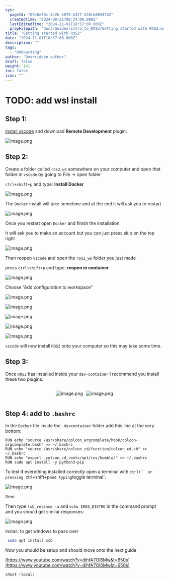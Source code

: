 ```yaml
---
sys:
  pageId: "89e0a78c-4e2b-4070-b327-d28cb0694742"
  createdTime: "2024-08-21T00:24:00.000Z"
  lastEditedTime: "2024-11-01T18:57:00.000Z"
  propFilepath: "docs/Guides/intro_to_ROS2/Getting started with ROS2.md"
title: "Getting started with ROS2"
date: "2024-11-01T18:57:00.000Z"
description: ""
tags:
  - "Onboarding"
author: "Overridden author"
draft: false
weight: 141
toc: false
icon: ""
---
```


# TODO: add wsl install

## Step 1:

[Install vscode](https://code.visualstudio.com/download) and download **Remote Development** plugin:

![image.png](https://prod-files-secure.s3.us-west-2.amazonaws.com/d518164a-d88e-44d1-a4ee-3adb3bd8bce0/efb52993-1881-4a40-b95e-6f020334f022/image.png?X-Amz-Algorithm=AWS4-HMAC-SHA256&X-Amz-Content-Sha256=UNSIGNED-PAYLOAD&X-Amz-Credential=ASIAZI2LB466ZMOXFLUQ%2F20250324%2Fus-west-2%2Fs3%2Faws4_request&X-Amz-Date=20250324T210800Z&X-Amz-Expires=3600&X-Amz-Security-Token=IQoJb3JpZ2luX2VjEJ3%2F%2F%2F%2F%2F%2F%2F%2F%2F%2FwEaCXVzLXdlc3QtMiJIMEYCIQDG2Pz5jkrmDT67Td5XaBU%2Fj6I2p06Plyizo%2FJkYnNjHQIhAMeJSz2msTW%2FEOPvWXkRbm6DFh9V7A5zaW5CYhxps9ARKogECPb%2F%2F%2F%2F%2F%2F%2F%2F%2F%2FwEQABoMNjM3NDIzMTgzODA1Igz6B6GGje0gkivZUe4q3APkGLEKKkFnLKiuCce7Sfchq50PBO7xkTX33GBrHmHMf1FZcRnTOR34bSGj9RBUCF6AGhvtSCcbx9zv%2FxM7o0FkaNPJSuSxK4hIM1CQ1yvBvNwb4b0P8pyz8AJPi5jxUWPuomxOW%2FfkmUsEhqmYzY5RkDqEKMxt3a6lwhEIOqr1yf6wtNYBfBD8B8Rlp4CewP18307lzBlmqb6QLyrzrB8ie%2BL5DpxCBsUn%2B4yKHhoiJ371p%2FHE800uuzEKY%2FuPfjLfHmNaFmh0Fty4M5jwDCKNoy9MSb%2FtZSduRH6jczmc3T%2F9XIe6Y2zgFQARoQjSAwJV4%2B%2FlloPTVFq%2FBL79u5cWk5SFl3ClJIZUe07zOgZKlwT5ZCE%2FTzqy3MA%2FjrrVqW6ulEe5hA1KqN6xWUFtcsU9O4Riik%2Fr8LrrT5nr5Lq43AnBRMqoNtudvl6%2FWkuL5wjEw%2BNiDMKkY%2F%2FbSa%2FcsilZ9RM7AZ2u%2BEvXpdYLe04FtDKxxUuiE0nKToVHlo86X75atZDlldZQo0DCmY19bV4d%2BkgmDPI%2FI3YOte%2FYllykxu5zRTrPxA5hTZCrda9AMfnoJbusdZR2SrqJ%2B5E7g6pXvkXQjQ3RU2WitmZ9RffV5FtE%2BjSFn0lOUiyZojCIkoe%2FBjqkAZTG2LGcXbK104f3PIPErJoK7ANiI9QFDcFmcLXYBF%2FaVLUagZYLlePHMRbsMgmUcl2EwVETJK5QJy8Z9OeP2hQBwjMRE89p%2BCGhQ5jB8QAlg2EyZzwnUvUyG8cBFqHlp9hSkNrqT9s1M%2FB23wMXLy1lWWjRTDN5A4dA1SoEsGqEzWZwp9%2FnQw0oGz9J%2Baa7bVXuv1B%2Fsbt4xnlNJOxuKfAx4k5B&X-Amz-Signature=6e4a4734f5154c53d8dabed58f1da0d1cfadbb4c27c570d0e5078f407269f731&X-Amz-SignedHeaders=host&x-id=GetObject)

## Step 2:

Create a folder called `ros2_ws` somewhere on your computer and open that folder in `vscode` by going to File → open folder 

`ctrl+shift+p` and type: **Install Docker**

![image.png](https://prod-files-secure.s3.us-west-2.amazonaws.com/d518164a-d88e-44d1-a4ee-3adb3bd8bce0/2269dc0e-1cd5-47ff-bceb-c04ad9b2eab0/image.png?X-Amz-Algorithm=AWS4-HMAC-SHA256&X-Amz-Content-Sha256=UNSIGNED-PAYLOAD&X-Amz-Credential=ASIAZI2LB466ZMOXFLUQ%2F20250324%2Fus-west-2%2Fs3%2Faws4_request&X-Amz-Date=20250324T210800Z&X-Amz-Expires=3600&X-Amz-Security-Token=IQoJb3JpZ2luX2VjEJ3%2F%2F%2F%2F%2F%2F%2F%2F%2F%2FwEaCXVzLXdlc3QtMiJIMEYCIQDG2Pz5jkrmDT67Td5XaBU%2Fj6I2p06Plyizo%2FJkYnNjHQIhAMeJSz2msTW%2FEOPvWXkRbm6DFh9V7A5zaW5CYhxps9ARKogECPb%2F%2F%2F%2F%2F%2F%2F%2F%2F%2FwEQABoMNjM3NDIzMTgzODA1Igz6B6GGje0gkivZUe4q3APkGLEKKkFnLKiuCce7Sfchq50PBO7xkTX33GBrHmHMf1FZcRnTOR34bSGj9RBUCF6AGhvtSCcbx9zv%2FxM7o0FkaNPJSuSxK4hIM1CQ1yvBvNwb4b0P8pyz8AJPi5jxUWPuomxOW%2FfkmUsEhqmYzY5RkDqEKMxt3a6lwhEIOqr1yf6wtNYBfBD8B8Rlp4CewP18307lzBlmqb6QLyrzrB8ie%2BL5DpxCBsUn%2B4yKHhoiJ371p%2FHE800uuzEKY%2FuPfjLfHmNaFmh0Fty4M5jwDCKNoy9MSb%2FtZSduRH6jczmc3T%2F9XIe6Y2zgFQARoQjSAwJV4%2B%2FlloPTVFq%2FBL79u5cWk5SFl3ClJIZUe07zOgZKlwT5ZCE%2FTzqy3MA%2FjrrVqW6ulEe5hA1KqN6xWUFtcsU9O4Riik%2Fr8LrrT5nr5Lq43AnBRMqoNtudvl6%2FWkuL5wjEw%2BNiDMKkY%2F%2FbSa%2FcsilZ9RM7AZ2u%2BEvXpdYLe04FtDKxxUuiE0nKToVHlo86X75atZDlldZQo0DCmY19bV4d%2BkgmDPI%2FI3YOte%2FYllykxu5zRTrPxA5hTZCrda9AMfnoJbusdZR2SrqJ%2B5E7g6pXvkXQjQ3RU2WitmZ9RffV5FtE%2BjSFn0lOUiyZojCIkoe%2FBjqkAZTG2LGcXbK104f3PIPErJoK7ANiI9QFDcFmcLXYBF%2FaVLUagZYLlePHMRbsMgmUcl2EwVETJK5QJy8Z9OeP2hQBwjMRE89p%2BCGhQ5jB8QAlg2EyZzwnUvUyG8cBFqHlp9hSkNrqT9s1M%2FB23wMXLy1lWWjRTDN5A4dA1SoEsGqEzWZwp9%2FnQw0oGz9J%2Baa7bVXuv1B%2Fsbt4xnlNJOxuKfAx4k5B&X-Amz-Signature=1e003a21a2f74e19e21e495eac36508121620cdd8383af443b9abd6a249e2aa8&X-Amz-SignedHeaders=host&x-id=GetObject)

The `Docker` install will take sometime and at the end it will ask you to restart

![image.png](https://prod-files-secure.s3.us-west-2.amazonaws.com/d518164a-d88e-44d1-a4ee-3adb3bd8bce0/ed233f78-be33-4b1f-b89c-9c346c0e961e/image.png?X-Amz-Algorithm=AWS4-HMAC-SHA256&X-Amz-Content-Sha256=UNSIGNED-PAYLOAD&X-Amz-Credential=ASIAZI2LB466ZMOXFLUQ%2F20250324%2Fus-west-2%2Fs3%2Faws4_request&X-Amz-Date=20250324T210800Z&X-Amz-Expires=3600&X-Amz-Security-Token=IQoJb3JpZ2luX2VjEJ3%2F%2F%2F%2F%2F%2F%2F%2F%2F%2FwEaCXVzLXdlc3QtMiJIMEYCIQDG2Pz5jkrmDT67Td5XaBU%2Fj6I2p06Plyizo%2FJkYnNjHQIhAMeJSz2msTW%2FEOPvWXkRbm6DFh9V7A5zaW5CYhxps9ARKogECPb%2F%2F%2F%2F%2F%2F%2F%2F%2F%2FwEQABoMNjM3NDIzMTgzODA1Igz6B6GGje0gkivZUe4q3APkGLEKKkFnLKiuCce7Sfchq50PBO7xkTX33GBrHmHMf1FZcRnTOR34bSGj9RBUCF6AGhvtSCcbx9zv%2FxM7o0FkaNPJSuSxK4hIM1CQ1yvBvNwb4b0P8pyz8AJPi5jxUWPuomxOW%2FfkmUsEhqmYzY5RkDqEKMxt3a6lwhEIOqr1yf6wtNYBfBD8B8Rlp4CewP18307lzBlmqb6QLyrzrB8ie%2BL5DpxCBsUn%2B4yKHhoiJ371p%2FHE800uuzEKY%2FuPfjLfHmNaFmh0Fty4M5jwDCKNoy9MSb%2FtZSduRH6jczmc3T%2F9XIe6Y2zgFQARoQjSAwJV4%2B%2FlloPTVFq%2FBL79u5cWk5SFl3ClJIZUe07zOgZKlwT5ZCE%2FTzqy3MA%2FjrrVqW6ulEe5hA1KqN6xWUFtcsU9O4Riik%2Fr8LrrT5nr5Lq43AnBRMqoNtudvl6%2FWkuL5wjEw%2BNiDMKkY%2F%2FbSa%2FcsilZ9RM7AZ2u%2BEvXpdYLe04FtDKxxUuiE0nKToVHlo86X75atZDlldZQo0DCmY19bV4d%2BkgmDPI%2FI3YOte%2FYllykxu5zRTrPxA5hTZCrda9AMfnoJbusdZR2SrqJ%2B5E7g6pXvkXQjQ3RU2WitmZ9RffV5FtE%2BjSFn0lOUiyZojCIkoe%2FBjqkAZTG2LGcXbK104f3PIPErJoK7ANiI9QFDcFmcLXYBF%2FaVLUagZYLlePHMRbsMgmUcl2EwVETJK5QJy8Z9OeP2hQBwjMRE89p%2BCGhQ5jB8QAlg2EyZzwnUvUyG8cBFqHlp9hSkNrqT9s1M%2FB23wMXLy1lWWjRTDN5A4dA1SoEsGqEzWZwp9%2FnQw0oGz9J%2Baa7bVXuv1B%2Fsbt4xnlNJOxuKfAx4k5B&X-Amz-Signature=97c8c96063ac2f0c9545429369c4833ee463c8a30f162ac856179fc805c50623&X-Amz-SignedHeaders=host&x-id=GetObject)

Once you restart open `Docker` and finish the installation

It will ask you to make an account but you can just press skip on the top right

![image.png](https://prod-files-secure.s3.us-west-2.amazonaws.com/d518164a-d88e-44d1-a4ee-3adb3bd8bce0/21010ad9-1659-4fd9-9f59-9932a09b2a3d/image.png?X-Amz-Algorithm=AWS4-HMAC-SHA256&X-Amz-Content-Sha256=UNSIGNED-PAYLOAD&X-Amz-Credential=ASIAZI2LB466ZMOXFLUQ%2F20250324%2Fus-west-2%2Fs3%2Faws4_request&X-Amz-Date=20250324T210800Z&X-Amz-Expires=3600&X-Amz-Security-Token=IQoJb3JpZ2luX2VjEJ3%2F%2F%2F%2F%2F%2F%2F%2F%2F%2FwEaCXVzLXdlc3QtMiJIMEYCIQDG2Pz5jkrmDT67Td5XaBU%2Fj6I2p06Plyizo%2FJkYnNjHQIhAMeJSz2msTW%2FEOPvWXkRbm6DFh9V7A5zaW5CYhxps9ARKogECPb%2F%2F%2F%2F%2F%2F%2F%2F%2F%2FwEQABoMNjM3NDIzMTgzODA1Igz6B6GGje0gkivZUe4q3APkGLEKKkFnLKiuCce7Sfchq50PBO7xkTX33GBrHmHMf1FZcRnTOR34bSGj9RBUCF6AGhvtSCcbx9zv%2FxM7o0FkaNPJSuSxK4hIM1CQ1yvBvNwb4b0P8pyz8AJPi5jxUWPuomxOW%2FfkmUsEhqmYzY5RkDqEKMxt3a6lwhEIOqr1yf6wtNYBfBD8B8Rlp4CewP18307lzBlmqb6QLyrzrB8ie%2BL5DpxCBsUn%2B4yKHhoiJ371p%2FHE800uuzEKY%2FuPfjLfHmNaFmh0Fty4M5jwDCKNoy9MSb%2FtZSduRH6jczmc3T%2F9XIe6Y2zgFQARoQjSAwJV4%2B%2FlloPTVFq%2FBL79u5cWk5SFl3ClJIZUe07zOgZKlwT5ZCE%2FTzqy3MA%2FjrrVqW6ulEe5hA1KqN6xWUFtcsU9O4Riik%2Fr8LrrT5nr5Lq43AnBRMqoNtudvl6%2FWkuL5wjEw%2BNiDMKkY%2F%2FbSa%2FcsilZ9RM7AZ2u%2BEvXpdYLe04FtDKxxUuiE0nKToVHlo86X75atZDlldZQo0DCmY19bV4d%2BkgmDPI%2FI3YOte%2FYllykxu5zRTrPxA5hTZCrda9AMfnoJbusdZR2SrqJ%2B5E7g6pXvkXQjQ3RU2WitmZ9RffV5FtE%2BjSFn0lOUiyZojCIkoe%2FBjqkAZTG2LGcXbK104f3PIPErJoK7ANiI9QFDcFmcLXYBF%2FaVLUagZYLlePHMRbsMgmUcl2EwVETJK5QJy8Z9OeP2hQBwjMRE89p%2BCGhQ5jB8QAlg2EyZzwnUvUyG8cBFqHlp9hSkNrqT9s1M%2FB23wMXLy1lWWjRTDN5A4dA1SoEsGqEzWZwp9%2FnQw0oGz9J%2Baa7bVXuv1B%2Fsbt4xnlNJOxuKfAx4k5B&X-Amz-Signature=7739b238651a1bba40929d08d5bd8e1d15b96fcb37983f8e914b3f502f82af06&X-Amz-SignedHeaders=host&x-id=GetObject)

Then reopen `vscode` and open the `ros2_ws` folder you just made

press `ctrl+shift+p` and type: **reopen in container**

![image.png](https://prod-files-secure.s3.us-west-2.amazonaws.com/d518164a-d88e-44d1-a4ee-3adb3bd8bce0/4e93b8c2-41ad-488c-8095-c74205196118/image.png?X-Amz-Algorithm=AWS4-HMAC-SHA256&X-Amz-Content-Sha256=UNSIGNED-PAYLOAD&X-Amz-Credential=ASIAZI2LB466ZMOXFLUQ%2F20250324%2Fus-west-2%2Fs3%2Faws4_request&X-Amz-Date=20250324T210800Z&X-Amz-Expires=3600&X-Amz-Security-Token=IQoJb3JpZ2luX2VjEJ3%2F%2F%2F%2F%2F%2F%2F%2F%2F%2FwEaCXVzLXdlc3QtMiJIMEYCIQDG2Pz5jkrmDT67Td5XaBU%2Fj6I2p06Plyizo%2FJkYnNjHQIhAMeJSz2msTW%2FEOPvWXkRbm6DFh9V7A5zaW5CYhxps9ARKogECPb%2F%2F%2F%2F%2F%2F%2F%2F%2F%2FwEQABoMNjM3NDIzMTgzODA1Igz6B6GGje0gkivZUe4q3APkGLEKKkFnLKiuCce7Sfchq50PBO7xkTX33GBrHmHMf1FZcRnTOR34bSGj9RBUCF6AGhvtSCcbx9zv%2FxM7o0FkaNPJSuSxK4hIM1CQ1yvBvNwb4b0P8pyz8AJPi5jxUWPuomxOW%2FfkmUsEhqmYzY5RkDqEKMxt3a6lwhEIOqr1yf6wtNYBfBD8B8Rlp4CewP18307lzBlmqb6QLyrzrB8ie%2BL5DpxCBsUn%2B4yKHhoiJ371p%2FHE800uuzEKY%2FuPfjLfHmNaFmh0Fty4M5jwDCKNoy9MSb%2FtZSduRH6jczmc3T%2F9XIe6Y2zgFQARoQjSAwJV4%2B%2FlloPTVFq%2FBL79u5cWk5SFl3ClJIZUe07zOgZKlwT5ZCE%2FTzqy3MA%2FjrrVqW6ulEe5hA1KqN6xWUFtcsU9O4Riik%2Fr8LrrT5nr5Lq43AnBRMqoNtudvl6%2FWkuL5wjEw%2BNiDMKkY%2F%2FbSa%2FcsilZ9RM7AZ2u%2BEvXpdYLe04FtDKxxUuiE0nKToVHlo86X75atZDlldZQo0DCmY19bV4d%2BkgmDPI%2FI3YOte%2FYllykxu5zRTrPxA5hTZCrda9AMfnoJbusdZR2SrqJ%2B5E7g6pXvkXQjQ3RU2WitmZ9RffV5FtE%2BjSFn0lOUiyZojCIkoe%2FBjqkAZTG2LGcXbK104f3PIPErJoK7ANiI9QFDcFmcLXYBF%2FaVLUagZYLlePHMRbsMgmUcl2EwVETJK5QJy8Z9OeP2hQBwjMRE89p%2BCGhQ5jB8QAlg2EyZzwnUvUyG8cBFqHlp9hSkNrqT9s1M%2FB23wMXLy1lWWjRTDN5A4dA1SoEsGqEzWZwp9%2FnQw0oGz9J%2Baa7bVXuv1B%2Fsbt4xnlNJOxuKfAx4k5B&X-Amz-Signature=7e759bb0bdd9e892c4555c02908b2bd418f7fca1231b631e239b376360bd3c02&X-Amz-SignedHeaders=host&x-id=GetObject)

Choose “Add configuration to workspace”

![image.png](https://prod-files-secure.s3.us-west-2.amazonaws.com/d518164a-d88e-44d1-a4ee-3adb3bd8bce0/9560b282-5060-4989-ba37-97e7b2c22476/image.png?X-Amz-Algorithm=AWS4-HMAC-SHA256&X-Amz-Content-Sha256=UNSIGNED-PAYLOAD&X-Amz-Credential=ASIAZI2LB466ZMOXFLUQ%2F20250324%2Fus-west-2%2Fs3%2Faws4_request&X-Amz-Date=20250324T210800Z&X-Amz-Expires=3600&X-Amz-Security-Token=IQoJb3JpZ2luX2VjEJ3%2F%2F%2F%2F%2F%2F%2F%2F%2F%2FwEaCXVzLXdlc3QtMiJIMEYCIQDG2Pz5jkrmDT67Td5XaBU%2Fj6I2p06Plyizo%2FJkYnNjHQIhAMeJSz2msTW%2FEOPvWXkRbm6DFh9V7A5zaW5CYhxps9ARKogECPb%2F%2F%2F%2F%2F%2F%2F%2F%2F%2FwEQABoMNjM3NDIzMTgzODA1Igz6B6GGje0gkivZUe4q3APkGLEKKkFnLKiuCce7Sfchq50PBO7xkTX33GBrHmHMf1FZcRnTOR34bSGj9RBUCF6AGhvtSCcbx9zv%2FxM7o0FkaNPJSuSxK4hIM1CQ1yvBvNwb4b0P8pyz8AJPi5jxUWPuomxOW%2FfkmUsEhqmYzY5RkDqEKMxt3a6lwhEIOqr1yf6wtNYBfBD8B8Rlp4CewP18307lzBlmqb6QLyrzrB8ie%2BL5DpxCBsUn%2B4yKHhoiJ371p%2FHE800uuzEKY%2FuPfjLfHmNaFmh0Fty4M5jwDCKNoy9MSb%2FtZSduRH6jczmc3T%2F9XIe6Y2zgFQARoQjSAwJV4%2B%2FlloPTVFq%2FBL79u5cWk5SFl3ClJIZUe07zOgZKlwT5ZCE%2FTzqy3MA%2FjrrVqW6ulEe5hA1KqN6xWUFtcsU9O4Riik%2Fr8LrrT5nr5Lq43AnBRMqoNtudvl6%2FWkuL5wjEw%2BNiDMKkY%2F%2FbSa%2FcsilZ9RM7AZ2u%2BEvXpdYLe04FtDKxxUuiE0nKToVHlo86X75atZDlldZQo0DCmY19bV4d%2BkgmDPI%2FI3YOte%2FYllykxu5zRTrPxA5hTZCrda9AMfnoJbusdZR2SrqJ%2B5E7g6pXvkXQjQ3RU2WitmZ9RffV5FtE%2BjSFn0lOUiyZojCIkoe%2FBjqkAZTG2LGcXbK104f3PIPErJoK7ANiI9QFDcFmcLXYBF%2FaVLUagZYLlePHMRbsMgmUcl2EwVETJK5QJy8Z9OeP2hQBwjMRE89p%2BCGhQ5jB8QAlg2EyZzwnUvUyG8cBFqHlp9hSkNrqT9s1M%2FB23wMXLy1lWWjRTDN5A4dA1SoEsGqEzWZwp9%2FnQw0oGz9J%2Baa7bVXuv1B%2Fsbt4xnlNJOxuKfAx4k5B&X-Amz-Signature=a89bdae8655766cb7da7780450198af87e1ca486380a6ff12906be575ef7121a&X-Amz-SignedHeaders=host&x-id=GetObject)

![image.png](https://prod-files-secure.s3.us-west-2.amazonaws.com/d518164a-d88e-44d1-a4ee-3adb3bd8bce0/2ee63f81-886b-48e8-a553-dc6e5eac99e4/image.png?X-Amz-Algorithm=AWS4-HMAC-SHA256&X-Amz-Content-Sha256=UNSIGNED-PAYLOAD&X-Amz-Credential=ASIAZI2LB466ZMOXFLUQ%2F20250324%2Fus-west-2%2Fs3%2Faws4_request&X-Amz-Date=20250324T210800Z&X-Amz-Expires=3600&X-Amz-Security-Token=IQoJb3JpZ2luX2VjEJ3%2F%2F%2F%2F%2F%2F%2F%2F%2F%2FwEaCXVzLXdlc3QtMiJIMEYCIQDG2Pz5jkrmDT67Td5XaBU%2Fj6I2p06Plyizo%2FJkYnNjHQIhAMeJSz2msTW%2FEOPvWXkRbm6DFh9V7A5zaW5CYhxps9ARKogECPb%2F%2F%2F%2F%2F%2F%2F%2F%2F%2FwEQABoMNjM3NDIzMTgzODA1Igz6B6GGje0gkivZUe4q3APkGLEKKkFnLKiuCce7Sfchq50PBO7xkTX33GBrHmHMf1FZcRnTOR34bSGj9RBUCF6AGhvtSCcbx9zv%2FxM7o0FkaNPJSuSxK4hIM1CQ1yvBvNwb4b0P8pyz8AJPi5jxUWPuomxOW%2FfkmUsEhqmYzY5RkDqEKMxt3a6lwhEIOqr1yf6wtNYBfBD8B8Rlp4CewP18307lzBlmqb6QLyrzrB8ie%2BL5DpxCBsUn%2B4yKHhoiJ371p%2FHE800uuzEKY%2FuPfjLfHmNaFmh0Fty4M5jwDCKNoy9MSb%2FtZSduRH6jczmc3T%2F9XIe6Y2zgFQARoQjSAwJV4%2B%2FlloPTVFq%2FBL79u5cWk5SFl3ClJIZUe07zOgZKlwT5ZCE%2FTzqy3MA%2FjrrVqW6ulEe5hA1KqN6xWUFtcsU9O4Riik%2Fr8LrrT5nr5Lq43AnBRMqoNtudvl6%2FWkuL5wjEw%2BNiDMKkY%2F%2FbSa%2FcsilZ9RM7AZ2u%2BEvXpdYLe04FtDKxxUuiE0nKToVHlo86X75atZDlldZQo0DCmY19bV4d%2BkgmDPI%2FI3YOte%2FYllykxu5zRTrPxA5hTZCrda9AMfnoJbusdZR2SrqJ%2B5E7g6pXvkXQjQ3RU2WitmZ9RffV5FtE%2BjSFn0lOUiyZojCIkoe%2FBjqkAZTG2LGcXbK104f3PIPErJoK7ANiI9QFDcFmcLXYBF%2FaVLUagZYLlePHMRbsMgmUcl2EwVETJK5QJy8Z9OeP2hQBwjMRE89p%2BCGhQ5jB8QAlg2EyZzwnUvUyG8cBFqHlp9hSkNrqT9s1M%2FB23wMXLy1lWWjRTDN5A4dA1SoEsGqEzWZwp9%2FnQw0oGz9J%2Baa7bVXuv1B%2Fsbt4xnlNJOxuKfAx4k5B&X-Amz-Signature=819fb0acded00d2a913f2c16d00cb4c18dfdf3df571bd6ac3cd9329507aa5951&X-Amz-SignedHeaders=host&x-id=GetObject)

![image.png](https://prod-files-secure.s3.us-west-2.amazonaws.com/d518164a-d88e-44d1-a4ee-3adb3bd8bce0/ae1580b2-b048-407e-aed9-b584224a7a04/image.png?X-Amz-Algorithm=AWS4-HMAC-SHA256&X-Amz-Content-Sha256=UNSIGNED-PAYLOAD&X-Amz-Credential=ASIAZI2LB466ZMOXFLUQ%2F20250324%2Fus-west-2%2Fs3%2Faws4_request&X-Amz-Date=20250324T210800Z&X-Amz-Expires=3600&X-Amz-Security-Token=IQoJb3JpZ2luX2VjEJ3%2F%2F%2F%2F%2F%2F%2F%2F%2F%2FwEaCXVzLXdlc3QtMiJIMEYCIQDG2Pz5jkrmDT67Td5XaBU%2Fj6I2p06Plyizo%2FJkYnNjHQIhAMeJSz2msTW%2FEOPvWXkRbm6DFh9V7A5zaW5CYhxps9ARKogECPb%2F%2F%2F%2F%2F%2F%2F%2F%2F%2FwEQABoMNjM3NDIzMTgzODA1Igz6B6GGje0gkivZUe4q3APkGLEKKkFnLKiuCce7Sfchq50PBO7xkTX33GBrHmHMf1FZcRnTOR34bSGj9RBUCF6AGhvtSCcbx9zv%2FxM7o0FkaNPJSuSxK4hIM1CQ1yvBvNwb4b0P8pyz8AJPi5jxUWPuomxOW%2FfkmUsEhqmYzY5RkDqEKMxt3a6lwhEIOqr1yf6wtNYBfBD8B8Rlp4CewP18307lzBlmqb6QLyrzrB8ie%2BL5DpxCBsUn%2B4yKHhoiJ371p%2FHE800uuzEKY%2FuPfjLfHmNaFmh0Fty4M5jwDCKNoy9MSb%2FtZSduRH6jczmc3T%2F9XIe6Y2zgFQARoQjSAwJV4%2B%2FlloPTVFq%2FBL79u5cWk5SFl3ClJIZUe07zOgZKlwT5ZCE%2FTzqy3MA%2FjrrVqW6ulEe5hA1KqN6xWUFtcsU9O4Riik%2Fr8LrrT5nr5Lq43AnBRMqoNtudvl6%2FWkuL5wjEw%2BNiDMKkY%2F%2FbSa%2FcsilZ9RM7AZ2u%2BEvXpdYLe04FtDKxxUuiE0nKToVHlo86X75atZDlldZQo0DCmY19bV4d%2BkgmDPI%2FI3YOte%2FYllykxu5zRTrPxA5hTZCrda9AMfnoJbusdZR2SrqJ%2B5E7g6pXvkXQjQ3RU2WitmZ9RffV5FtE%2BjSFn0lOUiyZojCIkoe%2FBjqkAZTG2LGcXbK104f3PIPErJoK7ANiI9QFDcFmcLXYBF%2FaVLUagZYLlePHMRbsMgmUcl2EwVETJK5QJy8Z9OeP2hQBwjMRE89p%2BCGhQ5jB8QAlg2EyZzwnUvUyG8cBFqHlp9hSkNrqT9s1M%2FB23wMXLy1lWWjRTDN5A4dA1SoEsGqEzWZwp9%2FnQw0oGz9J%2Baa7bVXuv1B%2Fsbt4xnlNJOxuKfAx4k5B&X-Amz-Signature=6f9f81a1d328659af34dcf8529e30d6fa41b2dc7d7c0d6a2caa1f86d46970e16&X-Amz-SignedHeaders=host&x-id=GetObject)

![image.png](https://prod-files-secure.s3.us-west-2.amazonaws.com/d518164a-d88e-44d1-a4ee-3adb3bd8bce0/53255b28-f75e-430f-b9e3-c0ac8577e42b/image.png?X-Amz-Algorithm=AWS4-HMAC-SHA256&X-Amz-Content-Sha256=UNSIGNED-PAYLOAD&X-Amz-Credential=ASIAZI2LB466ZMOXFLUQ%2F20250324%2Fus-west-2%2Fs3%2Faws4_request&X-Amz-Date=20250324T210800Z&X-Amz-Expires=3600&X-Amz-Security-Token=IQoJb3JpZ2luX2VjEJ3%2F%2F%2F%2F%2F%2F%2F%2F%2F%2FwEaCXVzLXdlc3QtMiJIMEYCIQDG2Pz5jkrmDT67Td5XaBU%2Fj6I2p06Plyizo%2FJkYnNjHQIhAMeJSz2msTW%2FEOPvWXkRbm6DFh9V7A5zaW5CYhxps9ARKogECPb%2F%2F%2F%2F%2F%2F%2F%2F%2F%2FwEQABoMNjM3NDIzMTgzODA1Igz6B6GGje0gkivZUe4q3APkGLEKKkFnLKiuCce7Sfchq50PBO7xkTX33GBrHmHMf1FZcRnTOR34bSGj9RBUCF6AGhvtSCcbx9zv%2FxM7o0FkaNPJSuSxK4hIM1CQ1yvBvNwb4b0P8pyz8AJPi5jxUWPuomxOW%2FfkmUsEhqmYzY5RkDqEKMxt3a6lwhEIOqr1yf6wtNYBfBD8B8Rlp4CewP18307lzBlmqb6QLyrzrB8ie%2BL5DpxCBsUn%2B4yKHhoiJ371p%2FHE800uuzEKY%2FuPfjLfHmNaFmh0Fty4M5jwDCKNoy9MSb%2FtZSduRH6jczmc3T%2F9XIe6Y2zgFQARoQjSAwJV4%2B%2FlloPTVFq%2FBL79u5cWk5SFl3ClJIZUe07zOgZKlwT5ZCE%2FTzqy3MA%2FjrrVqW6ulEe5hA1KqN6xWUFtcsU9O4Riik%2Fr8LrrT5nr5Lq43AnBRMqoNtudvl6%2FWkuL5wjEw%2BNiDMKkY%2F%2FbSa%2FcsilZ9RM7AZ2u%2BEvXpdYLe04FtDKxxUuiE0nKToVHlo86X75atZDlldZQo0DCmY19bV4d%2BkgmDPI%2FI3YOte%2FYllykxu5zRTrPxA5hTZCrda9AMfnoJbusdZR2SrqJ%2B5E7g6pXvkXQjQ3RU2WitmZ9RffV5FtE%2BjSFn0lOUiyZojCIkoe%2FBjqkAZTG2LGcXbK104f3PIPErJoK7ANiI9QFDcFmcLXYBF%2FaVLUagZYLlePHMRbsMgmUcl2EwVETJK5QJy8Z9OeP2hQBwjMRE89p%2BCGhQ5jB8QAlg2EyZzwnUvUyG8cBFqHlp9hSkNrqT9s1M%2FB23wMXLy1lWWjRTDN5A4dA1SoEsGqEzWZwp9%2FnQw0oGz9J%2Baa7bVXuv1B%2Fsbt4xnlNJOxuKfAx4k5B&X-Amz-Signature=3a024df48a5d21d70ced230e89163136bfcc79e8ca3f8b84ccbb397e06cd5030&X-Amz-SignedHeaders=host&x-id=GetObject)

![image.png](https://prod-files-secure.s3.us-west-2.amazonaws.com/d518164a-d88e-44d1-a4ee-3adb3bd8bce0/7c562767-5af9-4ffb-97d1-327bcdf4ee00/image.png?X-Amz-Algorithm=AWS4-HMAC-SHA256&X-Amz-Content-Sha256=UNSIGNED-PAYLOAD&X-Amz-Credential=ASIAZI2LB466ZMOXFLUQ%2F20250324%2Fus-west-2%2Fs3%2Faws4_request&X-Amz-Date=20250324T210800Z&X-Amz-Expires=3600&X-Amz-Security-Token=IQoJb3JpZ2luX2VjEJ3%2F%2F%2F%2F%2F%2F%2F%2F%2F%2FwEaCXVzLXdlc3QtMiJIMEYCIQDG2Pz5jkrmDT67Td5XaBU%2Fj6I2p06Plyizo%2FJkYnNjHQIhAMeJSz2msTW%2FEOPvWXkRbm6DFh9V7A5zaW5CYhxps9ARKogECPb%2F%2F%2F%2F%2F%2F%2F%2F%2F%2FwEQABoMNjM3NDIzMTgzODA1Igz6B6GGje0gkivZUe4q3APkGLEKKkFnLKiuCce7Sfchq50PBO7xkTX33GBrHmHMf1FZcRnTOR34bSGj9RBUCF6AGhvtSCcbx9zv%2FxM7o0FkaNPJSuSxK4hIM1CQ1yvBvNwb4b0P8pyz8AJPi5jxUWPuomxOW%2FfkmUsEhqmYzY5RkDqEKMxt3a6lwhEIOqr1yf6wtNYBfBD8B8Rlp4CewP18307lzBlmqb6QLyrzrB8ie%2BL5DpxCBsUn%2B4yKHhoiJ371p%2FHE800uuzEKY%2FuPfjLfHmNaFmh0Fty4M5jwDCKNoy9MSb%2FtZSduRH6jczmc3T%2F9XIe6Y2zgFQARoQjSAwJV4%2B%2FlloPTVFq%2FBL79u5cWk5SFl3ClJIZUe07zOgZKlwT5ZCE%2FTzqy3MA%2FjrrVqW6ulEe5hA1KqN6xWUFtcsU9O4Riik%2Fr8LrrT5nr5Lq43AnBRMqoNtudvl6%2FWkuL5wjEw%2BNiDMKkY%2F%2FbSa%2FcsilZ9RM7AZ2u%2BEvXpdYLe04FtDKxxUuiE0nKToVHlo86X75atZDlldZQo0DCmY19bV4d%2BkgmDPI%2FI3YOte%2FYllykxu5zRTrPxA5hTZCrda9AMfnoJbusdZR2SrqJ%2B5E7g6pXvkXQjQ3RU2WitmZ9RffV5FtE%2BjSFn0lOUiyZojCIkoe%2FBjqkAZTG2LGcXbK104f3PIPErJoK7ANiI9QFDcFmcLXYBF%2FaVLUagZYLlePHMRbsMgmUcl2EwVETJK5QJy8Z9OeP2hQBwjMRE89p%2BCGhQ5jB8QAlg2EyZzwnUvUyG8cBFqHlp9hSkNrqT9s1M%2FB23wMXLy1lWWjRTDN5A4dA1SoEsGqEzWZwp9%2FnQw0oGz9J%2Baa7bVXuv1B%2Fsbt4xnlNJOxuKfAx4k5B&X-Amz-Signature=0512183db6c4506f2b2bc7ad4fe975ebf809da481b29a11b82c7ea4e7e236f94&X-Amz-SignedHeaders=host&x-id=GetObject)

`vscode` will now install `ROS2` onto your computer so this may take some time.

## Step 3:

Once `ROS2` has installed inside your `dev-container` I recommend you install these two plugins:

<div style="display: flex;flex-direction: row; column-gap:10px; max-width: 630px;justify-content: center;">
<div>

![image.png](https://prod-files-secure.s3.us-west-2.amazonaws.com/d518164a-d88e-44d1-a4ee-3adb3bd8bce0/3fc3d550-5a54-4ba1-ba6b-faa01cdb7369/image.png?X-Amz-Algorithm=AWS4-HMAC-SHA256&X-Amz-Content-Sha256=UNSIGNED-PAYLOAD&X-Amz-Credential=ASIAZI2LB466SDIFBRUC%2F20250324%2Fus-west-2%2Fs3%2Faws4_request&X-Amz-Date=20250324T210804Z&X-Amz-Expires=3600&X-Amz-Security-Token=IQoJb3JpZ2luX2VjEJ3%2F%2F%2F%2F%2F%2F%2F%2F%2F%2FwEaCXVzLXdlc3QtMiJHMEUCIQDX6utT3vKBpebQh54QxamD5BerFbKVQBCcT5p0y0D2WwIgZL7kKkWVmV2tunyGd1j56JIrKN3L3ppbviN54OKLLegqiAQI9v%2F%2F%2F%2F%2F%2F%2F%2F%2F%2FARAAGgw2Mzc0MjMxODM4MDUiDFGXaBK%2FAYWOI2jR7SrcAwPzI8A4FJ8lqECo7xnzMuw3zgpOdMRnbPzSHG4fwaUX8z1gmY0V29sFKOWq%2F%2FE8jGxU8Togfp2bYRyxTC2h6mlWbRA4sYpb1Z5GiAIsSNkhnMgrCF5I7YgXCHuyn86ZkG65cl7dP6UxGvgHPuLIeltwcNnbtVMFNavmrJD7Clqmy%2BemCskd80EQAASABbW%2BWPGTjQSTJJJCxBV6tiTnsOg6WsB%2Faqbah1sKuet1pP1NdlgpviULuuTN5mDdO5Fc3%2Fqc4rHOZbkw8E9nvPmSA%2BRvY9l1Nth4kr%2FKkyL3W2VYrAsqb7SNc6b5qcM3CuA1jIt4U3o5KkbWLZayC2A1BnjyB5nXydKfrqln11HHCIW9i7FdZinz9yHRzK4SkP6QqXj4rwXTktQ%2FJre6m2uZ642n%2BJGGkx2fIRYYd%2Fy3VtkBszO420MdhVN2am1GY8px6CJa7%2Fo7tgqa4jHImLp4KN4SV5TrR4d3kG5TmVyjf9aS63TOHx8jOx428tgW0tdli1WEkC%2F1G05PxU4jKl%2FC6N7KLiFSMHBQhhuLFRYjc%2BcY8SYCngsb9XRrKPd8txV06AsEvsHRUpx7JYMUn4WXpJ%2FgNbwn3ZeVVXmxvOpvY5fdltpMsP%2FgGSta9A18MPaRh78GOqUB9cVJ%2BRBZ5ezTvpmBBbuMTmLEemXfUfG%2BPsugsUW8z0LANAEZ4S5H43V5YVfDJqnVDJeofSpo5HvciXFT50K0Y9fPd29zEjA%2BejjXeKVOwzfZplLWbhUu13NhAJVhB72bSPGiQkiXcoGqW2NE4nPB4a%2FlyJx2ltIbfJ2k8pPywJsV1AJeyr4Kt1VXuWfipSqGu04nOLKcEGA7uhe7bSOjO%2FkKAj2G&X-Amz-Signature=139a96734d620fde0e381cfab4a88e1dd5a94c381b13159f929a73ce0b97d2d2&X-Amz-SignedHeaders=host&x-id=GetObject)

</div>
<div>

![image.png](https://prod-files-secure.s3.us-west-2.amazonaws.com/d518164a-d88e-44d1-a4ee-3adb3bd8bce0/d994cc66-13c2-4093-a5a3-f84cf4601a82/image.png?X-Amz-Algorithm=AWS4-HMAC-SHA256&X-Amz-Content-Sha256=UNSIGNED-PAYLOAD&X-Amz-Credential=ASIAZI2LB4664ZVNUUJE%2F20250324%2Fus-west-2%2Fs3%2Faws4_request&X-Amz-Date=20250324T210805Z&X-Amz-Expires=3600&X-Amz-Security-Token=IQoJb3JpZ2luX2VjEJj%2F%2F%2F%2F%2F%2F%2F%2F%2F%2FwEaCXVzLXdlc3QtMiJHMEUCIQDLLsweam98%2FG8t%2FGJyo0g0HIwphWlewhic0Eck92JqkwIgPdCIdgJWGg1Pxpowb7MMuNiciupMN%2BxGg3In%2FLf29oMqiAQI8f%2F%2F%2F%2F%2F%2F%2F%2F%2F%2FARAAGgw2Mzc0MjMxODM4MDUiDL6ZLUyqIRBtpUQbxyrcAzF%2BSVw%2B4NMbN4gxk2taHyhDs9cTMk6EAj59Q0v8THXBmXQKcaVe5zQS2mVwz3owgHYD8czVJReTH%2BlaZOB8%2Bz4iJkXERTm58FHjAr%2FyJ%2BqZc2V9FZQV1Y8Yt%2F%2F%2FGmbYW3YhkBjx0cUBfEux0ARGkREknQIzrRY71fZRpDFoteoNNUFnxygBIMc5%2BClraMfs8qT46%2F8dKRT4i3Q7axc0WnzN9fp7bqZroBMseJL5EaTmr2bJjFB3NXLuVIuZ%2FPPvRPvRqfNA4PcMXoIrFGv9X2EQMHkEwdqfHlOzFq7Dr5F1fAr0f3agXHHRTmzjELeB9lPVSZv9f5wduY1%2F%2F3oHD9IzqYMvTXrbjNJoiuqTxy0%2BQdBH1R4PSrKQCk7o6hl5PyR9vYpLuErWHJZXcRX9Tog9tmEkGenAONtes0ogcKps5W%2FpeppQQwDChM3i7QXrDDsyJSMG89SuGhffOiw0iQULQ%2BMRUkX%2BZzqX69A4iVf7VpBp386ZK4kBLu9bGxuVXo3ii%2FnVxssYujCLQL%2Fm72m9pn0mO0gS%2FjoKaUB%2BxwYUJHEC9d55z194di5pe30yuyQQFNGCjVH9aoNTnWF9aLeRuw3LF8yLXwDK4feE7YZbJFG86b5XmsNiGhgSMML9hb8GOqUBQ7Vn0quSHRSqM3jBFGw8glNgeUWE5%2BNISSyescbiMQYNlvM3mOi1w5f39ybQDlN4yx6%2BAH6bfJKAoptXIEtPmI5GRTp1WIODYqpvca8vxH%2FNo1kndj64vsXjlS7kdZa9u6bCXXykWX4hJwJsNltXyS60pylZOPk4bmfg0W3n6%2BDPydMHwHMSxHAL0jPUVG%2F9l14xF1hGRcyFTdaL%2FYd63HE4i3Ep&X-Amz-Signature=96d7fd076df3bccef37580a1649bacc67137ddcd9bcd215c11f45ea01b884988&X-Amz-SignedHeaders=host&x-id=GetObject)

</div>
</div>

## Step 4: add to `.bashrc`

In the `Docker` file inside the `.devcontainer` folder add this line at the very bottom: 

```docker
RUN echo "source /usr/share/colcon_argcomplete/hook/colcon-argcomplete.bash" >> ~/.bashrc
RUN echo "source /usr/share/colcon_cd/function/colcon_cd.sh" >> ~/.bashrc
RUN echo "export _colcon_cd_root=/opt/ros/humble/" >> ~/.bashrc
RUN sudo apt install -y python3-pip 
```

To test if everything installed correctly open a terminal with `ctrl+`` or pressing `ctrl+shift+p` and typing `toggle terminal`:

![image.png](https://prod-files-secure.s3.us-west-2.amazonaws.com/d518164a-d88e-44d1-a4ee-3adb3bd8bce0/6a4943d8-b04e-4c02-9a58-775f3384d1a5/image.png?X-Amz-Algorithm=AWS4-HMAC-SHA256&X-Amz-Content-Sha256=UNSIGNED-PAYLOAD&X-Amz-Credential=ASIAZI2LB466ZMOXFLUQ%2F20250324%2Fus-west-2%2Fs3%2Faws4_request&X-Amz-Date=20250324T210800Z&X-Amz-Expires=3600&X-Amz-Security-Token=IQoJb3JpZ2luX2VjEJ3%2F%2F%2F%2F%2F%2F%2F%2F%2F%2FwEaCXVzLXdlc3QtMiJIMEYCIQDG2Pz5jkrmDT67Td5XaBU%2Fj6I2p06Plyizo%2FJkYnNjHQIhAMeJSz2msTW%2FEOPvWXkRbm6DFh9V7A5zaW5CYhxps9ARKogECPb%2F%2F%2F%2F%2F%2F%2F%2F%2F%2FwEQABoMNjM3NDIzMTgzODA1Igz6B6GGje0gkivZUe4q3APkGLEKKkFnLKiuCce7Sfchq50PBO7xkTX33GBrHmHMf1FZcRnTOR34bSGj9RBUCF6AGhvtSCcbx9zv%2FxM7o0FkaNPJSuSxK4hIM1CQ1yvBvNwb4b0P8pyz8AJPi5jxUWPuomxOW%2FfkmUsEhqmYzY5RkDqEKMxt3a6lwhEIOqr1yf6wtNYBfBD8B8Rlp4CewP18307lzBlmqb6QLyrzrB8ie%2BL5DpxCBsUn%2B4yKHhoiJ371p%2FHE800uuzEKY%2FuPfjLfHmNaFmh0Fty4M5jwDCKNoy9MSb%2FtZSduRH6jczmc3T%2F9XIe6Y2zgFQARoQjSAwJV4%2B%2FlloPTVFq%2FBL79u5cWk5SFl3ClJIZUe07zOgZKlwT5ZCE%2FTzqy3MA%2FjrrVqW6ulEe5hA1KqN6xWUFtcsU9O4Riik%2Fr8LrrT5nr5Lq43AnBRMqoNtudvl6%2FWkuL5wjEw%2BNiDMKkY%2F%2FbSa%2FcsilZ9RM7AZ2u%2BEvXpdYLe04FtDKxxUuiE0nKToVHlo86X75atZDlldZQo0DCmY19bV4d%2BkgmDPI%2FI3YOte%2FYllykxu5zRTrPxA5hTZCrda9AMfnoJbusdZR2SrqJ%2B5E7g6pXvkXQjQ3RU2WitmZ9RffV5FtE%2BjSFn0lOUiyZojCIkoe%2FBjqkAZTG2LGcXbK104f3PIPErJoK7ANiI9QFDcFmcLXYBF%2FaVLUagZYLlePHMRbsMgmUcl2EwVETJK5QJy8Z9OeP2hQBwjMRE89p%2BCGhQ5jB8QAlg2EyZzwnUvUyG8cBFqHlp9hSkNrqT9s1M%2FB23wMXLy1lWWjRTDN5A4dA1SoEsGqEzWZwp9%2FnQw0oGz9J%2Baa7bVXuv1B%2Fsbt4xnlNJOxuKfAx4k5B&X-Amz-Signature=0d23c1f178afae8dc97583989c24a0f96a165a8ba2bd5da87b6dcef11c9a22ec&X-Amz-SignedHeaders=host&x-id=GetObject)

then 

Then type `lsb_release -a` and `echo $ROS_DISTRO` in the command prompt and you should get similar responses:

![image.png](https://prod-files-secure.s3.us-west-2.amazonaws.com/d518164a-d88e-44d1-a4ee-3adb3bd8bce0/3e635dec-a805-4e85-8b9e-d000e5b71a4e/image.png?X-Amz-Algorithm=AWS4-HMAC-SHA256&X-Amz-Content-Sha256=UNSIGNED-PAYLOAD&X-Amz-Credential=ASIAZI2LB466ZMOXFLUQ%2F20250324%2Fus-west-2%2Fs3%2Faws4_request&X-Amz-Date=20250324T210800Z&X-Amz-Expires=3600&X-Amz-Security-Token=IQoJb3JpZ2luX2VjEJ3%2F%2F%2F%2F%2F%2F%2F%2F%2F%2FwEaCXVzLXdlc3QtMiJIMEYCIQDG2Pz5jkrmDT67Td5XaBU%2Fj6I2p06Plyizo%2FJkYnNjHQIhAMeJSz2msTW%2FEOPvWXkRbm6DFh9V7A5zaW5CYhxps9ARKogECPb%2F%2F%2F%2F%2F%2F%2F%2F%2F%2FwEQABoMNjM3NDIzMTgzODA1Igz6B6GGje0gkivZUe4q3APkGLEKKkFnLKiuCce7Sfchq50PBO7xkTX33GBrHmHMf1FZcRnTOR34bSGj9RBUCF6AGhvtSCcbx9zv%2FxM7o0FkaNPJSuSxK4hIM1CQ1yvBvNwb4b0P8pyz8AJPi5jxUWPuomxOW%2FfkmUsEhqmYzY5RkDqEKMxt3a6lwhEIOqr1yf6wtNYBfBD8B8Rlp4CewP18307lzBlmqb6QLyrzrB8ie%2BL5DpxCBsUn%2B4yKHhoiJ371p%2FHE800uuzEKY%2FuPfjLfHmNaFmh0Fty4M5jwDCKNoy9MSb%2FtZSduRH6jczmc3T%2F9XIe6Y2zgFQARoQjSAwJV4%2B%2FlloPTVFq%2FBL79u5cWk5SFl3ClJIZUe07zOgZKlwT5ZCE%2FTzqy3MA%2FjrrVqW6ulEe5hA1KqN6xWUFtcsU9O4Riik%2Fr8LrrT5nr5Lq43AnBRMqoNtudvl6%2FWkuL5wjEw%2BNiDMKkY%2F%2FbSa%2FcsilZ9RM7AZ2u%2BEvXpdYLe04FtDKxxUuiE0nKToVHlo86X75atZDlldZQo0DCmY19bV4d%2BkgmDPI%2FI3YOte%2FYllykxu5zRTrPxA5hTZCrda9AMfnoJbusdZR2SrqJ%2B5E7g6pXvkXQjQ3RU2WitmZ9RffV5FtE%2BjSFn0lOUiyZojCIkoe%2FBjqkAZTG2LGcXbK104f3PIPErJoK7ANiI9QFDcFmcLXYBF%2FaVLUagZYLlePHMRbsMgmUcl2EwVETJK5QJy8Z9OeP2hQBwjMRE89p%2BCGhQ5jB8QAlg2EyZzwnUvUyG8cBFqHlp9hSkNrqT9s1M%2FB23wMXLy1lWWjRTDN5A4dA1SoEsGqEzWZwp9%2FnQw0oGz9J%2Baa7bVXuv1B%2Fsbt4xnlNJOxuKfAx4k5B&X-Amz-Signature=34afc105b803181c348fadd5af733e7987bc2281f40ed3b28cc07a3b900f2c58&X-Amz-SignedHeaders=host&x-id=GetObject)

Install:  to get windows to pass over

```bash
 sudo apt install xcb
```

Now you should be setup and should move onto the next guide 

[https://www.youtube.com/watch?v=dihfA7Ol6Mw&t=650s](https://www.youtube.com/watch?v=dihfA7Ol6Mw&t=650s)

```python
xhost +local:
```

